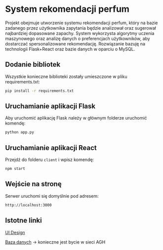 # System rekomendacji perfum

Projekt obejmuje utworzenie systemu rekomendacji perfum, który na bazie zadanego przez użytkownika zapytania będzie analizował oraz sugerował najbardziej dopasowane zapachy. System wykorzysta algorytmy uczenia maszynowego oraz analizę danych o preferencjach użytkowników, aby dostarczać spersonalizowane rekomendację. Rozwiązanie bazuję na technologii Flask+React oraz bazie danych w oparciu o MySQL.

## Dodanie bibliotek

Wszystkie konieczne biblioteki zostały umieszczone w pliku requirements.txt:

```bash
pip install -r requirements.txt
```

## Uruchamianie aplikacji Flask

Aby uruchomić aplikację Flask należy w głównym folderze uruchomić komendę:

```bash
python app.py
```

## Uruchamianie aplikacji React

Przejdź do folderu `client` i wpisz komendę:

```bash
npm start
```

## Wejście na stronę

Serwer uruchomi się domyślnie pod adresem:

```bash
http://localhost:3000
```

## Istotne linki

[UI Design](https://www.figma.com/design/E4UgTio2RsqJcN4NMeOLsu/perfuME?node-id=1-7&t=DuF0V1ii2eGjdNuY-1)

[Baza danych](https://mysql.agh.edu.pl/phpMyAdmin/index.php) -> konieczne jest bycie w sieci AGH